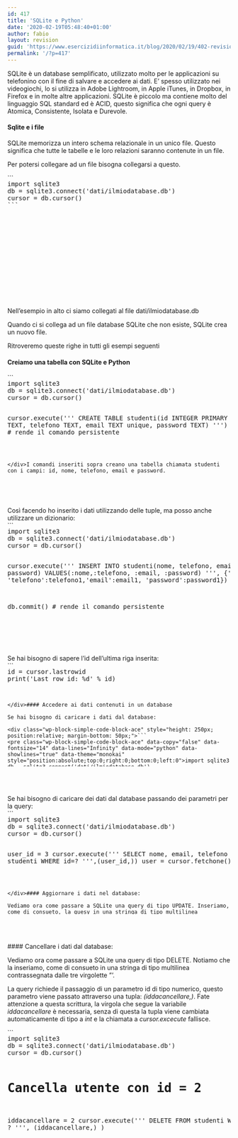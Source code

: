 ```yaml
---
id: 417
title: 'SQLite e Python'
date: '2020-02-19T05:48:40+01:00'
author: fabio
layout: revision
guid: 'https://www.esercizidiinformatica.it/blog/2020/02/19/402-revision-v1/'
permalink: '/?p=417'
---
```


SQLite è un database semplificato, utilizzato molto per le applicazioni su telefonino con il fine di salvare e accedere ai dati. E’ spesso utilizzato nei videogiochi, lo si utilizza in Adobe Lightroom, in Apple iTunes, in Dropbox, in Firefox e in molte altre applicazioni. SQLite è piccolo ma contiene molto del linguaggio SQL standard ed è ACID, questo significa che ogni query è Atomica, Consistente, Isolata e Durevole.

#### Sqlite e i file

SQLite memorizza un intero schema relazionale in un unico file. Questo significa che tutte le tabelle e le loro relazioni saranno contenute in un file.

Per potersi collegare ad un file bisogna collegarsi a questo.

<div class="wp-block-simple-code-block-ace" style="height: 250px; position:relative; margin-bottom: 50px;">```
<pre class="wp-block-simple-code-block-ace" data-copy="false" data-fontsize="14" data-lines="Infinity" data-mode="python" data-showlines="true" data-theme="monokai" style="position:absolute;top:0;right:0;bottom:0;left:0">import sqlite3
db = sqlite3.connect('dati/ilmiodatabase.db') 
cursor = db.cursor() 
```

</div>Nell’esempio in alto ci siamo collegati al file dati/ilmiodatabase.db

Quando ci si collega ad un file database SQLite che non esiste, SQLite crea un nuovo file.

Ritroveremo queste righe in tutti gli esempi seguenti

#### Creiamo una tabella con SQLite e Python

<div class="wp-block-simple-code-block-ace" style="height: 250px; position:relative; margin-bottom: 50px;">```
<pre class="wp-block-simple-code-block-ace" data-copy="false" data-fontsize="14" data-lines="Infinity" data-mode="python" data-showlines="true" data-theme="monokai" style="position:absolute;top:0;right:0;bottom:0;left:0">import sqlite3
db = sqlite3.connect('dati/ilmiodatabase.db') 
cursor = db.cursor() 

cursor.execute('''
CREATE TABLE studenti(id INTEGER PRIMARY KEY, nome TEXT,
telefono TEXT, email TEXT unique, password TEXT)
''') 
db.commit()   # rende il comando persistente
```

</div>I comandi inseriti sopra creano una tabella chiamata studenti con i campi: id, nome, telefono, email e password.

#### Inseriamo dei dati nel database 

<div class="wp-block-simple-code-block-ace" style="height: 250px; position:relative; margin-bottom: 50px;">```
<pre class="wp-block-simple-code-block-ace" data-copy="false" data-fontsize="14" data-lines="Infinity" data-mode="python" data-showlines="true" data-theme="monokai" style="position:absolute;top:0;right:0;bottom:0;left:0">import sqlite3
db = sqlite3.connect('dati/ilmiodatabase.db')
cursor = db.cursor()

nome1 = 'Gino'
telefono1 = '123456789' 
email1 = 'user@example.com' 
password1 = '12345'          # una password molto sicura

nome2 = 'Roberto'
telefono2 = '987654321'
email2 = 'johndoe@example.com' 
password2 = 'abcdef'

# Inserisci il primo utente
cursor.execute('''
INSERT INTO studenti(nome, telefono, email, password) VALUES(?,?,?,?)
''', (nome1,telefono1,email1,password1))
print('Primo utente inserito')

# Inserisci il secondo utente
cursor.execute('''
INSERT INTO studenti(nome, telefono, email, password) VALUES(?,?,?,?)
''', (nome2,telefono2, email2, password2))
print('Secondo utente inserito')

db.commit()    # rende il comando persistente
```

</div>Così facendo ho inserito i dati utilizzando delle tuple, ma posso anche utilizzare un dizionario:

<div class="wp-block-simple-code-block-ace" style="height: 250px; position:relative; margin-bottom: 50px;">```
<pre class="wp-block-simple-code-block-ace" data-copy="false" data-fontsize="14" data-lines="Infinity" data-mode="python" data-showlines="true" data-theme="monokai" style="position:absolute;top:0;right:0;bottom:0;left:0">import sqlite3
db = sqlite3.connect('dati/ilmiodatabase.db') 
cursor = db.cursor()

cursor.execute('''
INSERT INTO studenti(nome, telefono, email, password) VALUES(:nome,:telefono, :email, :password)
''', {'nome':nome1, 'telefono':telefono1,'email':email1, 'password':password1})

db.commit()    # rende il comando persistente
```

</div>Oppure posso utilizzare una lista di tuple:

<div class="wp-block-simple-code-block-ace" style="height: 250px; position:relative; margin-bottom: 50px;">```
<pre class="wp-block-simple-code-block-ace" data-copy="false" data-fontsize="14" data-lines="Infinity" data-mode="python" data-showlines="true" data-theme="monokai" style="position:absolute;top:0;right:0;bottom:0;left:0">import sqlite3
db = sqlite3.connect('dati/ilmiodatabase.db') 
cursor = db.cursor()

studenti = [(nome1,telefono1, email1, password1), (nome2,telefono2, email2, password2), (nome3,telefono3, email3, password3)]
cursor.executemany('''
INSERT INTO studenti(nome, telefono, email, password) VALUES(?,?,?,?)
''', studenti)

db.commit()    # rende il comando persistente

```

</div>Se hai bisogno di sapere l’id dell’ultima riga inserita:

<div class="wp-block-simple-code-block-ace" style="height: 250px; position:relative; margin-bottom: 50px;">```
<pre class="wp-block-simple-code-block-ace" data-copy="false" data-fontsize="14" data-lines="Infinity" data-mode="python" data-showlines="true" data-theme="monokai" style="position:absolute;top:0;right:0;bottom:0;left:0">id = cursor.lastrowid 
print('Last row id: %d' % id)

```

</div>#### Accedere ai dati contenuti in un database

Se hai bisogno di caricare i dati dal database:

<div class="wp-block-simple-code-block-ace" style="height: 250px; position:relative; margin-bottom: 50px;">```
<pre class="wp-block-simple-code-block-ace" data-copy="false" data-fontsize="14" data-lines="Infinity" data-mode="python" data-showlines="true" data-theme="monokai" style="position:absolute;top:0;right:0;bottom:0;left:0">import sqlite3
db = sqlite3.connect('dati/ilmiodatabase.db') 
cursor = db.cursor()

cursor.execute('''SELECT nome, email, telefono FROM studenti''') 
user1 = cursor.fetchone() # carica la prima riga o tupla 
print(user1[0]) # scrive il primo campo della prima tupla 
all_rows = cursor.fetchall() # carica tutte le tuple

for row in all_rows:
    # row[0] ritorna la prima colonna (nome), row[1] ritorna la colonna email. 
    print('{0} : {1}, {2}'.format(row[0], row[1], row[2]))
    
```

</div>Se hai bisogno di caricare dei dati dal database passando dei parametri per la query:

<div class="wp-block-simple-code-block-ace" style="height: 250px; position:relative; margin-bottom: 50px;">```
<pre class="wp-block-simple-code-block-ace" data-copy="false" data-fontsize="14" data-lines="Infinity" data-mode="python" data-showlines="true" data-theme="monokai" style="position:absolute;top:0;right:0;bottom:0;left:0">import sqlite3
db = sqlite3.connect('dati/ilmiodatabase.db') 
cursor = db.cursor()

user_id = 3
cursor.execute('''
SELECT nome, email, telefono FROM studenti WHERE id=?
''',(user_id,)) 
user = cursor.fetchone()
```

</div>#### Aggiornare i dati nel database: 

Vediamo ora come passare a SQLite una query di tipo UPDATE. Inseriamo, come di consueto, la quesy in una stringa di tipo multilinea contrassegnata dalle tre virgolette ”’.

I parametri da passare alla query vengono prima memorizzati in due variabili: *nuovotelefono*, *userid*.

la funzione cursor.execute si aspetta di ricevere due parametri: una stringa che contiene la query SQL e una tupla che contiene tutti i parametri che la query attende inseriti nell’ordine in cui questa li attende.

<div class="wp-block-simple-code-block-ace" style="height: 250px; position:relative; margin-bottom: 50px;">```
<pre class="wp-block-simple-code-block-ace" data-copy="false" data-fontsize="14" data-lines="Infinity" data-mode="python" data-showlines="true" data-theme="monokai" style="position:absolute;top:0;right:0;bottom:0;left:0">import sqlite3
db = sqlite3.connect('dati/ilmiodatabase.db') 
cursor = db.cursor()

# aggiorna lo studente con id = 1
nuovotelefono = '3113093164'
userid = 1
cursor.execute('''
UPDATE studenti SET telefono = ? WHERE id = ? 
''', (nuovotelefono, userid) )

db.commit()    # rende il comando persistente
```

</div>#### Cancellare i dati dal database:

Vediamo ora come passare a SQLite una query di tipo DELETE. Notiamo che la inseriamo, come di consueto in una stringa di tipo multilinea contrassegnata dalle tre virgolette ”’.

La query richiede il passaggio di un parametro id di tipo numerico, questo parametro viene passato attraverso una tupla: *(iddacancellare,)*. Fate attenzione a questa scrittura, la virgola che segue la variabile *iddacancellare* è necessaria, senza di questa la tupla viene cambiata automaticamente di tipo a *int* e la chiamata a *cursor.excecute* fallisce.

<div class="wp-block-simple-code-block-ace" style="height: 250px; position:relative; margin-bottom: 50px;">```
<pre class="wp-block-simple-code-block-ace" data-copy="false" data-fontsize="14" data-lines="Infinity" data-mode="python" data-showlines="true" data-theme="monokai" style="position:absolute;top:0;right:0;bottom:0;left:0">import sqlite3
db = sqlite3.connect('dati/ilmiodatabase.db') 
cursor = db.cursor()

# Cancella utente con id = 2
iddacancellare = 2
cursor.execute('''
DELETE FROM studenti WHERE id = ? 
''', (iddacancellare,) ) 

db.commit()    # rende il comando persistente
```

</div>